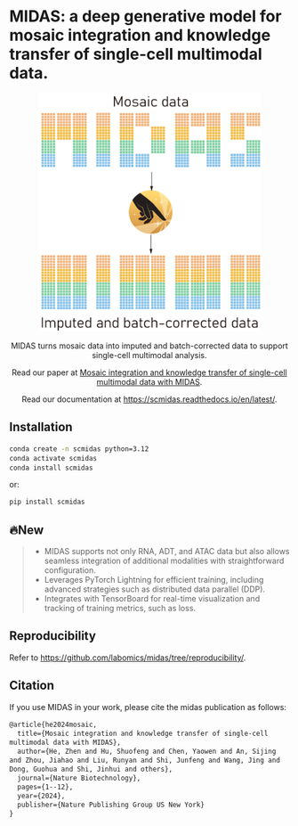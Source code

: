 # MIDAS: a deep generative model for mosaic integration and knowledge transfer of single-cell multimodal data.

<div align=center>
<img src="docs/source/_static/img/midas_logo_vertical4.png" width="400px">
</div>

<p align="center"> MIDAS turns mosaic data into imputed and batch-corrected data to support single-cell multimodal analysis. </p>

<p align="center">
  Read our paper at <a href="https://www.nature.com/articles/s41587-023-02040-y" target="_blank">Mosaic integration and knowledge transfer of single-cell multimodal data with MIDAS</a>.
</p>

<p align="center">
  Read our documentation at <a href="https://scmidas.readthedocs.io/en/latest/" target="_blank">https://scmidas.readthedocs.io/en/latest/</a>.
</p>

## Installation

```bash
conda create -n scmidas python=3.12
conda activate scmidas
conda install scmidas
```

or:

```bash
pip install scmidas
```

## 🔥New

> - MIDAS supports not only RNA, ADT, and ATAC data but also allows seamless integration of additional modalities with straightforward configuration.
> - Leverages PyTorch Lightning for efficient training, including advanced strategies such as distributed data parallel (DDP).
> - Integrates with TensorBoard for real-time visualization and tracking of training metrics, such as loss.

## Reproducibility

<p >
  Refer to <a href="https://github.com/labomics/midas/tree/reproducibility/" target="_blank">https://github.com/labomics/midas/tree/reproducibility/</a>.
</p>

## Citation

If you use MIDAS in your work, please cite the midas publication as follows:

```
@article{he2024mosaic,
  title={Mosaic integration and knowledge transfer of single-cell multimodal data with MIDAS},
  author={He, Zhen and Hu, Shuofeng and Chen, Yaowen and An, Sijing and Zhou, Jiahao and Liu, Runyan and Shi, Junfeng and Wang, Jing and Dong, Guohua and Shi, Jinhui and others},
  journal={Nature Biotechnology},
  pages={1--12},
  year={2024},
  publisher={Nature Publishing Group US New York}
}
```
